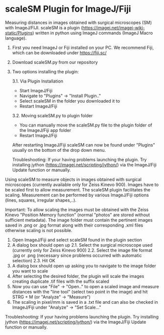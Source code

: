 # scaleSM Plugin for ImageJ/Fiji
Measuring distances in images obtained with surgical microscopes (SM) with ImageJ/FIJI.
scaleSM is a plugin (https://imagej.net/imagej-wiki-static/Plugins) written in python using ImageJ commands (ImageJ Macro language).  

  1. First you need ImageJ or Fiji installed on your PC. We recommend Fiji, which can be downloaded under https://fiji.sc/ 

  2. Download scaleSM.py from our repository

  3. Two options installing the plugin:

     3.1. Via Plugin Installation
       - Start ImageJ/Fiji
       - Navigate to "Plugins" -> "Install Plugin.."
       - Select scaleSM in the folder you downloaded it to
       - Restart ImageJ/Fiji

     3.2. Moving scaleSM.py to plugin folder
       - You can manually move the scaleSM.py file to the plugin folder of the ImageJ/Fiji app folder
       - Restart ImageJ/Fiji

     After restarting ImageJ/Fiji scaleSM can now be found under "Plugins" usually on the bottom of the drop down menu.

     Troubleshooting: If your having problems launching the plugin. Try installing jython (https://imagej.net/scripting/jython/) via the ImageJ/Fiji Update function or manually.

Using scaleSM to measure objects in images obtained with surgical microscopes (currently available only for Zeiss Kinevo 900).
Images have to be scaled first to allow measurement. The scaleSM plugin facilitates the scaling. Measurement can be performed by various ImageJ/Fiji options (lines, squares, irregular shapes,..). 

Important: To allow scaling the images must be obtained with the Zeiss Kinevo "Position Memory function" (normal "photos" are stored without sufficient metadata). The image folder must contain the pertinent images saved in .png or .jpg format along with their corresponding .xml files otherwise scaling is not possible.

  1. Open ImageJ/Fiji and select scaleSM found in the plugin section
  2. A dialog box should open up
  2.1. Select the surgical microscope used (currently only for Zeiss Kinevo 900)
  2.2. Select the image file format .jpg or .png (necessary since problems occurred with automatic selection)
  2.3. Hit OK
  4. A dialog box should open up asking you to navigate to the image folder you want to scale
  5. After selecting the desired folder, the plugin will scale the images creating duplicate .tif files with the suffix scaled
  6. Now you can use "File" -> "Open.." to open a scaled image and measure distances with the "line tool" (select two point in the image) and hit STRG + M (or "Analyze" -> "Measure")
  7. The scaling in pixel/mm is saved in a .txt file and can also be checked in ImageJ/Fiji under "Analyze" -> "Set Scale..."

Troubleshooting: If your having problems launching the plugin. Try installing jython (https://imagej.net/scripting/jython/) via the ImageJ/Fiji Update function or manually.
